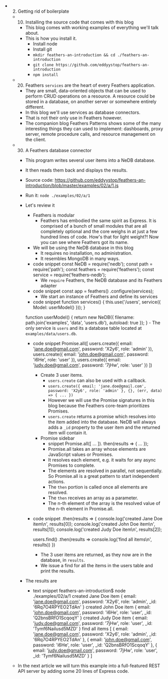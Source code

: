 - 02) Getting rid of boilerplate
    - 10) Installing the source code that comes with this blog
        - This blog comes with working examples of everything we'll talk about.
        - This is how you install it.
            - Install node
            - Install git
            - `mkdir feathers-an-introduction && cd ./feathers-an-introduction`
            - `git clone https://github.com/eddyystop/feathers-an-introduction`
            - `npm install`
    - 20) Feathers `services` are the heart of every Feathers application.
        - They are small, data-oriented objects that can be used to perform CRUD operations on a resource.
        A resource could be stored in a database, on another server or somewhere entirely different.
        - In this blog we'll use services as database connectors.
        - That is not their only use in Feathers however.
        - The companion blog Feathers Patterns shows some of the many interesting things they can used to implement:
        dashboards, proxy server, remote procedure calls, and resource management on the client.
    - 30) A Feathers database connector
        - This program writes several user items into a NeDB database.
        - It then reads them back and displays the results.
        - Source code: https://github.com/eddyystop/feathers-an-introduction/blob/master/examples/02/a/1.js
        - Run it: `node ./examples/02/a/1`
        - Let's review it
            - Feathers is modular
                - Feathers has embodied the same spirit as Express.
                It is comprised of a bunch of small modules that are all completely optional
                and the core weighs in at just a few hundred lines of code.
                How's that for light weight?!
                Now you can see where Feathers got its name.
            - We will be using the NeDB database in this blog
                - It requires no installation, no administration.
                - It resembles MongoDB in many ways.
            - code snippet
            const NeDB = require('nedb');
            const path = require('path');
            const feathers = require('feathers');
            const service = require('feathers-nedb');
                - We `require` Feathers, the NeDB database and its Feathers adapter
            - code snippet
            const app = feathers()
              .configure(services);
                - We start an instance of Feathers and define its services
            - code snippet
            function services() {
              this.use('/users', service({ Model: userModel() }));
            }
            
            function userModel() {
              return new NeDB({
                filename: path.join('examples', 'data', 'users.db'),
                autoload: true
              });
            }
                - The only service is `users` and its a database table located at
                `examples/data/users.db`.
            - code snippet
            Promise.all([
              users.create({ email: 'jane.doe@gmail.com', password: 'X2y6', role: 'admin' }),
              users.create({ email: 'john.doe@gmail.com', password: 'i6He', role: 'user' }),
              users.create({ email: 'judy.doe@gmail.com', password: '7jHw', role: 'user' })
            ])
                - Create 3 user items.
                    - `users.create` can also be used with a callback.
                    - `users.create({ email: 'jane.doe@gmail.com', password: 'X2y6', role: 'admin' }, {}, (err, data) => { ... })`
                    - However we will use the Promise signatures in this blog because the
                    Feathers core-team prioritizes Promises.
                    - `users.create` returns a promise which resolves into the item added into the
                    database. NeDB will always adds a `_id` property to the user item
                    and the returned item will contain it.
                - Promise sidebar
                    - snippet
                    Promise.all([ ... ]). then(results => { ... });
                    - Promise.all takes an array whose elements are JavaScript values or
                    Promises.
                    - It resolves each element, e.g. it waits for any async Promises to complete.
                    - The elements are resolved in parallel, not sequentially.
                    So Promise.all is a great pattern to start independent actions.
                    - The `then` portion is called once all elements are resolved.
                    - The `then` receives an array as a parameter.
                    - The n-th element of the array is the resolved value of the n-th element in Promise.all.
            - code snippet
            .then(results => {
              console.log('created Jane Doe item\n', results[0]);
              console.log('created John Doe item\n', results[1]);
              console.log('created Judy Doe item\n', results[2]);
                
              users.find()
                .then(results => console.log('find all items\n', results))
            })
                - The 3 user items are returned, as they now are in the database, in `results`.
                - We issue a find for all the items in the users table and print the results.
        - The results are
            - text snippet
            feathers-an-introduction$ node ./examples/02/a/1
            created Jane Doe item
             { email: 'jane.doe@gmail.com',
              password: 'X2y6',
              role: 'admin',
              _id: '6Rq7O4RPYEO2TdAn' }
            created John Doe item
             { email: 'john.doe@gmail.com',
              password: 'i6He',
              role: 'user',
              _id: 'Q2bnsBRfO1ScqoqY' }
            created Judy Doe item
             { email: 'judy.doe@gmail.com',
              password: '7jHw',
              role: 'user',
              _id: 'Tymf6Nailusd5MZD' }
            find all items
             [ { email: 'jane.doe@gmail.com',
                password: 'X2y6',
                role: 'admin',
                _id: '6Rq7O4RPYEO2TdAn' },
              { email: 'john.doe@gmail.com',
                password: 'i6He',
                role: 'user',
                _id: 'Q2bnsBRfO1ScqoqY' },
              { email: 'judy.doe@gmail.com',
                password: '7jHw',
                role: 'user',
                _id: 'Tymf6Nailusd5MZD' } ]

    - In the next article we will turn this example into a full-featured REST API server by adding some 20 lines of Express code.
                